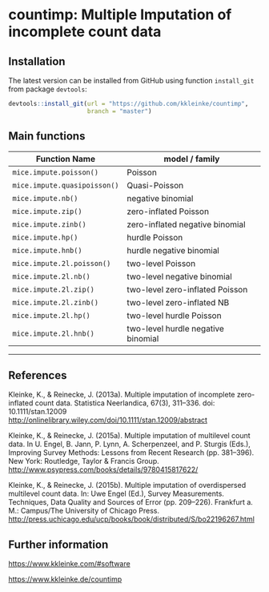 countimp: Multiple Imputation of incomplete count data
======================================================

Installation
------------

The latest version can be installed from GitHub using function `install_git` from package `devtools`:

``` r
devtools::install_git(url = "https://github.com/kkleinke/countimp", 
                      branch = "master")
```

Main functions
--------------

| Function Name                | model / family                         |
|------------------------------|----------------------------------------|
| `mice.impute.poisson()`      | Poisson                                |
| `mice.impute.quasipoisson()` | Quasi-Poisson                          |
| `mice.impute.nb()`           | negative binomial                      |
| `mice.impute.zip()`          | zero-inflated Poisson                  |
| `mice.impute.zinb()`         | zero-inflated negative binomial        |
| `mice.impute.hp()`           | hurdle Poisson                         |
| `mice.impute.hnb()`          | hurdle negative binomial               | 
| `mice.impute.2l.poisson()`   | two-level Poisson                      |
| `mice.impute.2l.nb()`        | two-level negative binomial            |
| `mice.impute.2l.zip()`       | two-level zero-inflated Poisson        |
| `mice.impute.2l.zinb()`      | two-level zero-inflated NB             |
| `mice.impute.2l.hp()`        | two-level hurdle Poisson               |
| `mice.impute.2l.hnb()`       | two-level hurdle negative binomial     |
-------------------------------------------------------------------------

References
----------
Kleinke, K., & Reinecke, J. (2013a). Multiple imputation of incomplete zero-inflated count data. Statistica Neerlandica, 67(3), 311–336. doi: 10.1111/stan.12009
http://onlinelibrary.wiley.com/doi/10.1111/stan.12009/abstract

Kleinke, K., & Reinecke, J. (2015a). Multiple imputation of multilevel count data. In U. Engel, B. Jann, P. Lynn, A. Scherpenzeel, and P. Sturgis (Eds.), Improving Survey Methods: Lessons from Recent Research (pp. 381–396). New York: Routledge, Taylor & Francis Group.
http://www.psypress.com/books/details/9780415817622/

Kleinke, K., & Reinecke, J. (2015b). Multiple imputation of overdispersed multilevel count data. In: Uwe Engel (Ed.), Survey Measurements. Techniques, Data Quality and Sources of Error (pp. 209–226). Frankfurt a. M.: Campus/The University of Chicago Press.
http://press.uchicago.edu/ucp/books/book/distributed/S/bo22196267.html

Further information
-------------------
https://www.kkleinke.com/#software

https://www.kkleinke.de/countimp
